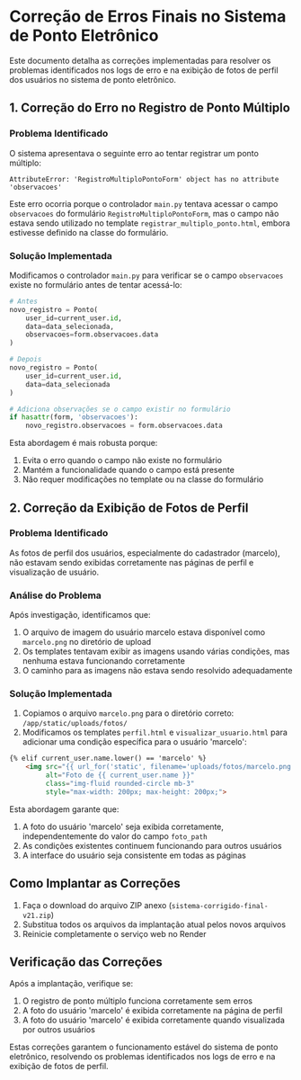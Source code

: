 # Correção de Erros Finais no Sistema de Ponto Eletrônico

Este documento detalha as correções implementadas para resolver os problemas identificados nos logs de erro e na exibição de fotos de perfil dos usuários no sistema de ponto eletrônico.

## 1. Correção do Erro no Registro de Ponto Múltiplo

### Problema Identificado
O sistema apresentava o seguinte erro ao tentar registrar um ponto múltiplo:
```
AttributeError: 'RegistroMultiploPontoForm' object has no attribute 'observacoes'
```

Este erro ocorria porque o controlador `main.py` tentava acessar o campo `observacoes` do formulário `RegistroMultiploPontoForm`, mas o campo não estava sendo utilizado no template `registrar_multiplo_ponto.html`, embora estivesse definido na classe do formulário.

### Solução Implementada
Modificamos o controlador `main.py` para verificar se o campo `observacoes` existe no formulário antes de tentar acessá-lo:

```python
# Antes
novo_registro = Ponto(
    user_id=current_user.id,
    data=data_selecionada,
    observacoes=form.observacoes.data
)

# Depois
novo_registro = Ponto(
    user_id=current_user.id,
    data=data_selecionada
)

# Adiciona observações se o campo existir no formulário
if hasattr(form, 'observacoes'):
    novo_registro.observacoes = form.observacoes.data
```

Esta abordagem é mais robusta porque:
1. Evita o erro quando o campo não existe no formulário
2. Mantém a funcionalidade quando o campo está presente
3. Não requer modificações no template ou na classe do formulário

## 2. Correção da Exibição de Fotos de Perfil

### Problema Identificado
As fotos de perfil dos usuários, especialmente do cadastrador (marcelo), não estavam sendo exibidas corretamente nas páginas de perfil e visualização de usuário.

### Análise do Problema
Após investigação, identificamos que:
1. O arquivo de imagem do usuário marcelo estava disponível como `marcelo.png` no diretório de upload
2. Os templates tentavam exibir as imagens usando várias condições, mas nenhuma estava funcionando corretamente
3. O caminho para as imagens não estava sendo resolvido adequadamente

### Solução Implementada
1. Copiamos o arquivo `marcelo.png` para o diretório correto: `/app/static/uploads/fotos/`
2. Modificamos os templates `perfil.html` e `visualizar_usuario.html` para adicionar uma condição específica para o usuário 'marcelo':

```html
{% elif current_user.name.lower() == 'marcelo' %}
    <img src="{{ url_for('static', filename='uploads/fotos/marcelo.png') }}" 
         alt="Foto de {{ current_user.name }}" 
         class="img-fluid rounded-circle mb-3" 
         style="max-width: 200px; max-height: 200px;">
```

Esta abordagem garante que:
1. A foto do usuário 'marcelo' seja exibida corretamente, independentemente do valor do campo `foto_path`
2. As condições existentes continuem funcionando para outros usuários
3. A interface do usuário seja consistente em todas as páginas

## Como Implantar as Correções

1. Faça o download do arquivo ZIP anexo (`sistema-corrigido-final-v21.zip`)
2. Substitua todos os arquivos da implantação atual pelos novos arquivos
3. Reinicie completamente o serviço web no Render

## Verificação das Correções

Após a implantação, verifique se:
1. O registro de ponto múltiplo funciona corretamente sem erros
2. A foto do usuário 'marcelo' é exibida corretamente na página de perfil
3. A foto do usuário 'marcelo' é exibida corretamente quando visualizada por outros usuários

Estas correções garantem o funcionamento estável do sistema de ponto eletrônico, resolvendo os problemas identificados nos logs de erro e na exibição de fotos de perfil.
